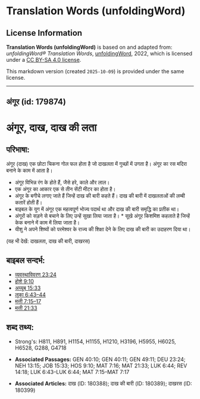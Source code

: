 # Translation Words (unfoldingWord)

## License Information

**Translation Words (unfoldingWord)** is based on and adapted from: _unfoldingWord® Translation Words_, [unfoldingWord](https://unfoldingword.org/utw), 2022, which is licensed under a [CC BY-SA 4.0 license](https://creativecommons.org/licenses/by-sa/4.0/legalcode.en).

This markdown version (created `2025-10-09`) is provided under the same license.



--------------------------------

## अंगूर (id: 179874)

अंगूर, दाख, दाख की लता
======================

परिभाषा:
--------

अंगूर (दाख) एक छोटा चिकना गोल फल होता है जो दाखलता में गुच्छों में उगता है। अंगूर का रस मदिरा बनाने के काम में आता है।

* अंगूर विभिन्न रंग के होते हैं, जैसे हरे, काले और लाल।
* एक अंगूर का आकार एक से तीन सेंटी मीटर का होता है।
* अंगूर के बगीचे लगाए जाते हैं जिन्हें दाख की बारी कहते हैं। दाख की बारी में दाखलताओं की लम्बी कतारें होती हैं।
* बाइबल के युग में अंगूर एक महत्वपूर्ण भोज्य पदार्थ था और दाख की बारी समृद्धि का प्रतीक था।
* अंगूरों को सड़ने से बचाने के लिए उन्हें सुखा लिया जाता है। \* सूखे अंगूर किशमिश कहलाते है जिन्हें केक बनाने में काम में लिया जाता है।
* यीशु ने अपने शिष्यों को परमेश्वर के राज्य की शिक्षा देने के लिए दाख की बारी का उदाहरण दिया था।

(यह भी देखें: दाखलता, दाख की बारी, दाखरस)

बाइबल सन्दर्भ:
--------------

* [व्यवस्थाविवरण 23:24](https://ref.ly/Deut23:24)
* [होशे 9:10](https://ref.ly/Hos9:10)
* [अय्यूब 15:33](https://ref.ly/Job15:33)
* [लूका 6:43–44](https://ref.ly/Luke6:43-Luke6:44)
* [मत्ती 7:15–17](https://ref.ly/Matt7:15-Matt7:17)
* [मत्ती 21:33](https://ref.ly/Matt21:33)

शब्द तथ्य:
----------

* Strong's: H811, H891, H1154, H1155, H1210, H3196, H5955, H6025, H6528, G288, G4718

* **Associated Passages:** GEN 40:10; GEN 40:11; GEN 49:11; DEU 23:24; NEH 13:15; JOB 15:33; HOS 9:10; MAT 7:16; MAT 21:33; LUK 6:44; REV 14:18; LUK 6:43–LUK 6:44; MAT 7:15–MAT 7:17
* **Associated Articles:** दाख (ID: 180388); दाख की बारी (ID: 180389); दाखरस (ID: 180399)

